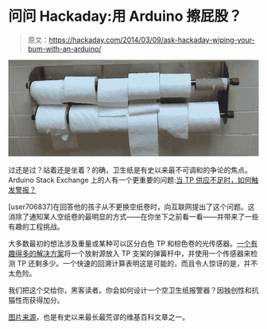 # 问问 Hackaday:用 Arduino 擦屁股？

> 原文：<https://hackaday.com/2014/03/09/ask-hackaday-wiping-your-bum-with-an-arduino/>

![TP](img/fe350eb2c371995f2550703bfe333b77.png)

过还是过？站着还是坐着？的确，卫生纸是有史以来最不可调和的争论的焦点。Arduino Stack Exchange 上的人有一个更重要的问题:[当 TP 供应不足时，如何触发警报？](http://arduino.stackexchange.com/questions/564/how-to-trigger-an-alarm-when-toilet-paper-is-low)

[user706837]在回答他的孩子从不更换空纸卷时，向互联网提出了这个问题。这消除了通知某人空纸卷的最明显的方式——在你坐下之前看一看——并带来了一些有趣的工程挑战。

大多数最初的想法涉及重量或某种可以区分白色 TP 和棕色卷的光传感器。[一个有趣得多的解决方案](http://arduino.stackexchange.com/a/573)将一个放射源放入 TP 支架的弹簧杆中，并使用一个传感器来检测 TP 还剩多少。一个快速的回溯计算表明这是可能的，而且令人惊讶的是，并不太危险。

我们把这个交给你，黑客读者。你会如何设计一个空卫生纸报警器？因独创性和抗猫性而获得加分。

[图片来源](http://en.wikipedia.org/wiki/Toilet_paper_orientation)，也是有史以来最长最荒谬的维基百科文章之一。